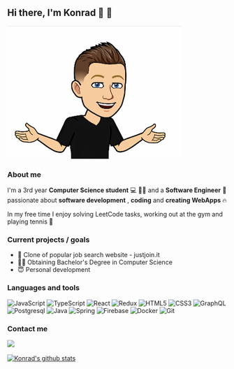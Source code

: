 ## Hi there, I'm Konrad 👋 :rocket:

<img src="https://raw.githubusercontent.com/KalitaKonrad/KalitaKonrad/master/images/myPhoto.png" alt="photo showing myself as emoji">

### About me

I'm a 3rd year <b>Computer Science student</b> :computer: :man_student: and a <b>Software Engineer</b> :rocket: passionate about <b>software development</b> , <b>coding</b> and <b>creating WebApps </b>:fire: 

In my free time I enjoy solving LeetCode tasks, working out at the gym and playing tennis :tennis:

### Current projects / goals

- :wrench: Clone of popular job search website - justjoin.it
- :man_student: Obtaining Bachelor's Degree in Computer Science
- :innocent: Personal development

### Languages and tools

![JavaScript](https://img.icons8.com/color/48/000000/javascript.png)
![TypeScript](https://img.icons8.com/color/48/000000/typescript.png) 
![React](https://img.icons8.com/ultraviolet/48/000000/react.png) 
![Redux](https://img.icons8.com/color/48/000000/redux.png)
![HTML5](https://img.icons8.com/color/48/000000/html-5.png)
![CSS3](https://img.icons8.com/color/48/000000/css3.png)
![GraphQL](https://img.icons8.com/color/48/000000/graphql.png)
![Postgresql](https://img.icons8.com/color/48/000000/postgreesql.png)
![Java](https://img.icons8.com/color/48/000000/java-coffee-cup-logo.png)
![Spring](https://img.icons8.com/color/48/000000/spring-logo.png)
![Firebase](https://img.icons8.com/color/48/000000/firebase.png)
![Docker](https://img.icons8.com/color/48/000000/docker.png)
![Git](https://img.icons8.com/color/48/000000/git.png)

### Contact me

[<img src="https://img.icons8.com/color/48/000000/linkedin.png"/>](https://www.linkedin.com/in/konrad-kalita-72121b182/)

[![Konrad's github stats](https://github-readme-stats.vercel.app/api?username=kalitakonrad)](https://github.com/kalitakonrad/github-readme-stats)

